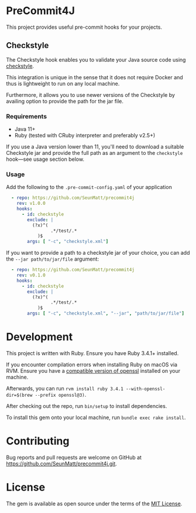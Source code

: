 # PreCommit4J

This project provides useful pre-commit hooks for your projects. 

## Checkstyle

The Checkstyle hook enables you to validate your Java source code using [checkstyle](https://checkstyle.sourceforge.io/). 

This integration is unique in the sense that it does not require Docker and thus is lightweight to run on any local machine.

Furthermore, it allows you to use newer versions of the Checkstyle by availing option to provide the path for the jar file.

### Requirements

- Java 11+
- Ruby (tested with CRuby interpreter and preferably v2.5+)

If you use a Java version lower than 11, you'll need to download a suitable Checkstyle jar 
and provide the full path as an argument to the `checkstyle` hook—see usage section below.

### Usage

Add the following to the `.pre-commit-config.yaml` of your application

```yaml
  - repo: https://github.com/SeunMatt/precommit4j
    rev: v1.0.0
    hooks:
      - id: checkstyle
        exclude: |
          (?x)^(
                 .*/test/.*
            )$
        args: [ "-c", "checkstyle.xml"]
```

If you want to provide a path to a checkstyle jar of your choice, you can add the `--jar path/to/jar/file` argument:

```yaml
  - repo: https://github.com/SeunMatt/precommit4j
    rev: v0.1.0
    hooks:
      - id: checkstyle
        exclude: |
          (?x)^(
                 .*/test/.*
            )$
        args: [ "-c", "checkstyle.xml", "--jar", "path/to/jar/file"]
```

# Development

This project is written with Ruby. Ensure you have Ruby 3.4.1+ installed. 

If you encounter compilation errors when installing Ruby on macOS via RVM. 
Ensure you have a [compatible version of openssl](https://www.rubyonmac.dev/openssl-versions-supported-by-ruby) 
installed on your machine. 

Afterwards, you can run `rvm install ruby 3.4.1 --with-openssl-dir=$(brew --prefix openssl@3)`.

After checking out the repo, run `bin/setup` to install dependencies.

To install this gem onto your local machine, run `bundle exec rake install`. 

# Contributing

Bug reports and pull requests are welcome on GitHub at https://github.com/SeunMatt/precommit4j.git.

# License

The gem is available as open source under the terms of the [MIT License](https://opensource.org/licenses/MIT).
